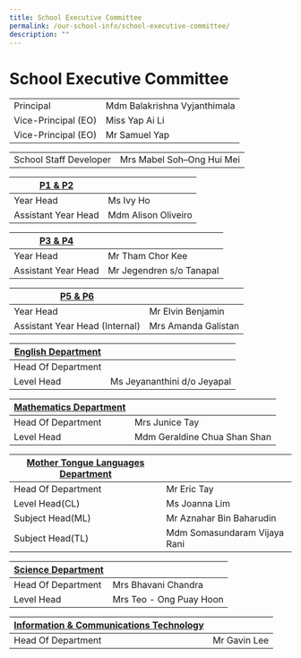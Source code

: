 ```yaml
---
title: School Executive Committee
permalink: /our-school-info/school-executive-committee/
description: ""
---
```

# School Executive Committee

|                     |                              |
|---------------------|------------------------------|
| Principal           | Mdm Balakrishna Vyjanthimala |
| Vice-Principal (EO) | Miss Yap Ai Li               |
| Vice-Principal (EO) | Mr Samuel Yap                |

|                        |                           |
|------------------------|---------------------------|
| School Staff Developer | Mrs Mabel Soh–Ong Hui Mei |

|    <u>P1 & P2</u>                |                     |
|---------------------|---------------------|
| Year Head           | Ms Ivy Ho           |
| Assistant Year Head | Mdm Alison Oliveiro |

|    <u>P3 & P4</u>                |                     |
|---------------------|---------------------|
| Year Head           | Mr Tham Chor Kee           |
| Assistant Year Head | Mr Jegendren s/o Tanapal |

|    <u>P5 & P6</u>                |                     |
|--------------------------------|---------------------|
| Year Head                      | Mr Elvin Benjamin   |
| Assistant Year Head (Internal) | Mrs Amanda Galistan |

| <u>English Department</u>  |                              |
|---------------------|------------------------------|
| Head Of Department  |                              |
| Level Head          | Ms Jeyananthini d/o Jeyapal  |

| <u>Mathematics Department</u> |                              |
|------------------------|------------------------------|
| Head Of Department     | Mrs Junice Tay               |
| Level Head             | Mdm Geraldine Chua Shan Shan |

| <u>Mother Tongue Languages Department</u> |                              |
|------------------------------------|------------------------------|
| Head Of Department                 | Mr Eric Tay                  |
| Level Head(CL)                     | Ms Joanna Lim                |
| Subject Head(ML)                   | Mr Aznahar Bin Baharudin     |
| Subject Head(TL)                   | Mdm Somasundaram Vijaya Rani |

| <u>Science Department</u> |                         |
|--------------------|-------------------------|
| Head Of Department | Mrs Bhavani Chandra     |
| Level Head         | Mrs Teo - Ong Puay Hoon |

| <u>Information & Communications Technology</u> |              |
|-----------------------------------------|--------------|
| Head Of Department                      | Mr Gavin Lee |